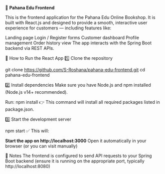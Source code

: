 📘 **Pahana Edu Frontend**

This is the frontend application for the Pahana Edu Online Bookshop.
It is built with React.js and designed to provide a smooth, interactive user experience for customers — including features like:

Landing page
Login / Register forms
Customer dashboard
Profile management
Order history view
The app interacts with the Spring Boot backend via REST APIs.

🚀 How to Run the React App
1️⃣ Clone the repository

git clone https://github.com/S-Roshana/pahana-edu-frontend.git
cd pahana-edu-frontend

2️⃣ Install dependencies
Make sure you have Node.js and npm installed (Node.js v14+ recommended).

Run:
npm install
👉 This command will install all required packages listed in package.json.

3️⃣ Start the development server

npm start
✅ This will:

**Start the app on http://localhost:3000**
Open it automatically in your browser (or you can visit manually)

🌟 Notes
The frontend is configured to send API requests to your Spring Boot backend (ensure it is running on the appropriate port, typically http://localhost:8080)

